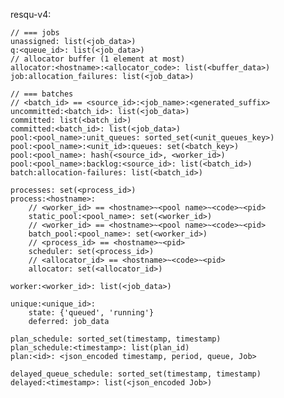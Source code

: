 resqu-v4:

    // === jobs
    unassigned: list(<job_data>)
    q:<queue_id>: list(<job_data>)
    // allocator buffer (1 element at most)
    allocator:<hostname>:<allocator_code>: list(<buffer_data>)
    job:allocation_failures: list(<job_data>)

    // === batches
    // <batch_id> == <source_id>:<job_name>:<generated_suffix>
    uncommitted:<batch_id>: list(<job_data>)
    committed: list(<batch_id>)
    committed:<batch_id>: list(<job_data>)
    pool:<pool_name>:unit_queues: sorted_set(<unit_queues_key>)
    pool:<pool_name>:<unit_id>:queues: set(<batch_key>)
    pool:<pool_name>: hash(<source_id>, <worker_id>)
    pool:<pool_name>:backlog:<source_id>: list(<batch_id>)
    batch:allocation-failures: list(<batch_id>)

    processes: set(<process_id>)
    process:<hostname>:
        // <worker_id> == <hostname>~<pool name>~<code>~<pid>
        static_pool:<pool_name>: set(<worker_id>)
        // <worker_id> == <hostname>~<pool name>~<code>~<pid>
        batch_pool:<pool_name>: set(<worker_id>)
        // <process_id> == <hostname>~<pid>
        scheduler: set(<process_id>)
        // <allocator_id> == <hostname>~<code>~<pid>
        allocator: set(<allocator_id>)

    worker:<worker_id>: list(<job_data>)

    unique:<unique_id>:
        state: {'queued', 'running'}
        deferred: job_data
        
    plan_schedule: sorted_set(timestamp, timestamp)
    plan_schedule:<timestamp>: list(plan_id)
    plan:<id>: <json_encoded timestamp, period, queue, Job>
    
    delayed_queue_schedule: sorted_set(timestamp, timestamp)
    delayed:<timestamp>: list(<json_encoded Job>)
